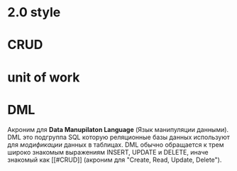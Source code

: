 # 2.0 style
# CRUD
# unit of work
# DML

Акроним для **Data Manupilaton Language** (Язык манипуляции данными). DML это подгруппа SQL которую реляционные базы данных используют для *модификации* данных в таблицах. DML обычно обращается к трем широко знакомым выражениям INSERT, UPDATE и DELETE,  иначе знакомый как [[#CRUD]] (акроним для "Create, Read, Update, Delete").